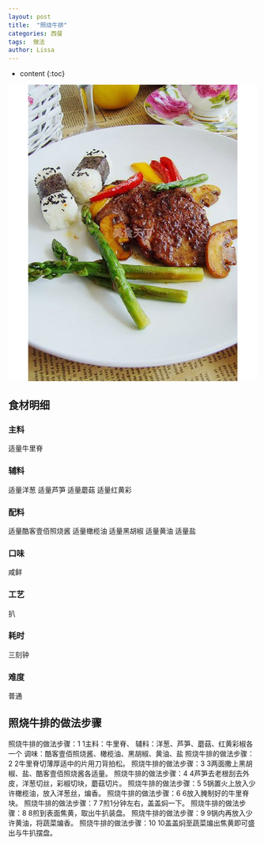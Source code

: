 ```yaml
---
layout: post
title:  "照烧牛排"
categories: 西餐
tags:  做法
author: Lissa
---
```


* content
{:toc}

<div><img src="https://raw.githubusercontent.com/Lissa-321/Lissa-321.github.io/master/10.jpg"></div>

## 食材明细
### 主料
适量牛里脊 
### 辅料
适量洋葱
适量芦笋
适量蘑菇
适量红黄彩
### 配料
适量酷客壹佰照烧酱
适量橄榄油
适量黑胡椒
适量黄油
适量盐
### 口味
咸鲜
### 工艺
扒
### 耗时
三刻钟
### 难度
普通

## 照烧牛排的做法步骤
照烧牛排的做法步骤：1  1主料：牛里脊、
辅料：洋葱、芦笋、蘑菇、红黄彩椒各一个
调味：酷客壹佰照烧酱、橄榄油、黑胡椒、黄油、盐
照烧牛排的做法步骤：2  2牛里脊切薄厚适中的片用刀背拍松。
照烧牛排的做法步骤：3  3两面撒上黑胡椒、盐、酷客壹佰照烧酱各适量。
照烧牛排的做法步骤：4  4芦笋去老根刮去外皮，洋葱切丝，彩椒切块，蘑菇切片。
照烧牛排的做法步骤：5  5锅置火上放入少许橄榄油，放入洋葱丝，煸香。
照烧牛排的做法步骤：6  6放入腌制好的牛里脊块。
照烧牛排的做法步骤：7  7煎1分钟左右，盖盖焖一下。
照烧牛排的做法步骤：8  8煎到表面焦黄，取出牛扒装盘。
照烧牛排的做法步骤：9  9锅内再放入少许黄油，将蔬菜煸香。
照烧牛排的做法步骤：10  10盖盖焖至蔬菜煸出焦黄即可盛出与牛扒摆盘。

